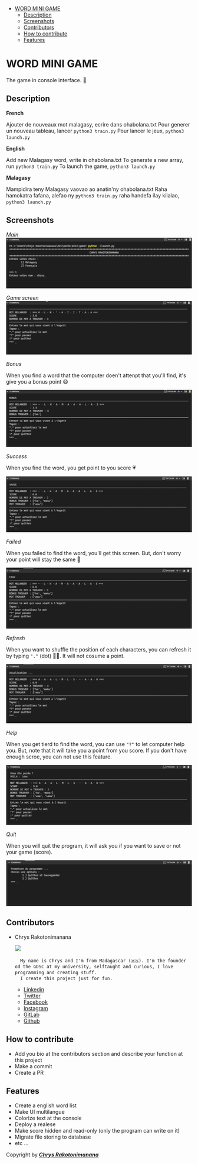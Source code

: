 - [WORD MINI GAME](#word-mini-game)
  - [Description](#description)
  - [Screenshots](#screenshots)
  - [Contributors](#contributors)
  - [How to contribute](#how-to-contribute)
  - [Features](#features)

# WORD MINI GAME

The game in console interface. 👅

## Description

**French**

Ajouter de nouveaux mot malagasy, ecrire dans ohabolana.txt
Pour generer un nouveau tableau, lancer `python3 train.py`
Pour lancer le jeux, `python3 launch.py`

**English**

Add new Malagasy word, write in ohabolana.txt
To generate a new array, run `python3 train.py`
To launch the game, `python3 launch.py`

**Malagasy**

Mampidira teny Malagasy vaovao ao anatin'ny ohabolana.txt
Raha hamokatra fafana, alefao ny `python3 train.py`
raha handefa ilay kilalao, `python3 launch.py`


## Screenshots

*Main*
![](/assets/2021-10-05-11-42-58.png)

*Game screen*
![](/assets/2021-10-05-11-42-34.png)

*Bonus*

When you find a word that the computer doen't attenpt that you'll find, it's give you a bonus point 😄

![](/assets/2021-10-05-11-45-20.png)

*Success*

When you find the word, you get point to you score 💗

![](/assets/2021-10-05-11-46-49.png)

*Failed*

When you failed to find the word, you'll get this screen. But, don't worry your point will stay the same 🤭

![](/assets/2021-10-05-11-48-54.png)

*Refresh*

When you want to shuffle the position of each characters, you can refresh it by typing ` "." ` (dot) 🤷‍♂️. It will not cosume a point.

![](/assets/2021-10-05-11-50-51.png)

*Help*

When you get tierd to find the word, you can use `"?"` to let computer help you. But, note that it will take you a point from you score. If you don't have enough scroe, you can not use this feature.

![](/assets/2021-10-05-11-53-08.png)

*Quit*

When you will quit the program, it will ask you if you want to save or not your game (score).

![](/assets/2021-10-05-11-58-54.png)


## Contributors

- Chrys Rakotonimanana

    ![](https://avatars.githubusercontent.com/u/40733956?v=4)

        My name is Chrys and I'm from Madagascar (🇲🇬). I'm the founder od the GDSC at my university, selftaught and curious, I love programming and creating stuff.
        I create this project just for fun.
    - [Linkedin](https://www.linkedin.com/in/chrysrakk/)
    - [Twitter](https://twitter.com/Chrys_elrak/)
    - [Facebook](https://www.facebook.com/in/chrys.elrak/)
    - [Instagram](https://www.instagram.com/chrys.elrak/)
    - [GitLab](https://www.gitlab.com/chrys.elrak/)
    - [Github](https://www.github.com/chrys-elrak/)


## How to contribute

- Add you bio at the contributors section and describe your function at this project
- Make a commit
- Create a PR

## Features

- Create a english word list
- Make UI multilangue
- Colorize text at the console
- Deploy a realese
- Make score hidden and read-only (only the program can write on it)
- Migrate file storing to database
- etc ...

Copyright by ***[Chrys Rakotonimanana](https://web.facebook.com/chrys.elrak)***
